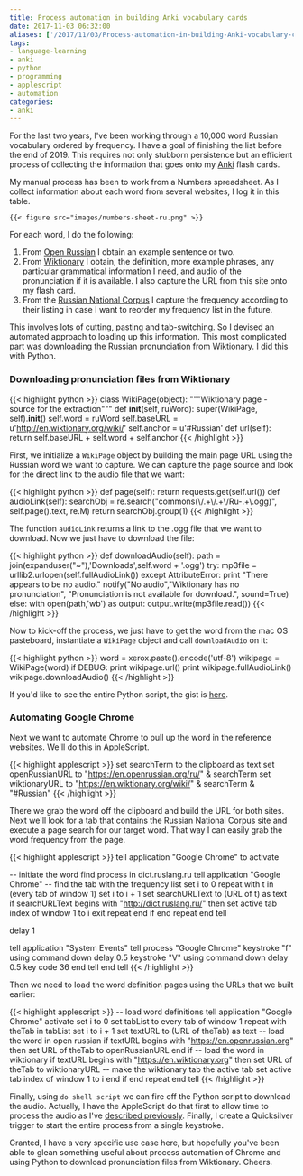 ```yaml
---
title: Process automation in building Anki vocabulary cards
date: 2017-11-03 06:32:00
aliases: ['/2017/11/03/Process-automation-in-building-Anki-vocabulary-cards/']
tags:
- language-learning
- anki
- python
- programming
- applescript
- automation
categories:
- anki
---
```

For the last two years, I've been working through a 10,000 word Russian vocabulary ordered by frequency. I have a goal of finishing the list before the end of 2019. This requires not only stubborn persistence but an efficient process of collecting the information that goes onto my [Anki]() flash cards.

My manual process has been to work from a Numbers spreadsheet. As I collect information about each word from several websites, I log it in this table.

`{{< figure src="images/numbers-sheet-ru.png" >}}`

For each word, I do the following:

1. From [Open Russian](http://en.openrussian.org) I obtain an example sentence or two.
2. From [Wiktionary](http://Wikitionary.org) I obtain, the definition, more example phrases, any particular grammatical information I need, and audio of the pronunciation if it is available. I also capture the URL from this site onto my flash card.
3. From the [Russian National Corpus](http://dict.ruslang.ru/freq.php?act=show&dic=freq_freq&title=%D7%E0%F1%F2%EE%F2%ED%FB%E9%20%F1%EF%E8%F1%EE%EA%20%EB%E5%EC%EC) I capture the frequency according to their listing in case I want to reorder my frequency list in the future.

This involves lots of cutting, pasting and tab-switching. So I devised an automated approach to loading up this information. This most complicated part was downloading the Russian pronunciation from Wiktionary. I did this with Python.

### Downloading pronunciation files from Wiktionary

{{< highlight python >}}
class WikiPage(object):
    """Wiktionary page - source for the extraction"""
    def __init__(self, ruWord):
        super(WikiPage, self).__init__()
        self.word = ruWord
        self.baseURL = u'http://en.wiktionary.org/wiki/'
        self.anchor = u'#Russian'
    def url(self):
        return self.baseURL + self.word + self.anchor
{{< /highlight >}}

First, we initialize a `WikiPage` object by building the main page URL using the Russian word we want to capture. We can capture the page source and look for the direct link to the audio file that we want:

{{< highlight python >}}
def page(self):
        return requests.get(self.url())
def audioLink(self):
    searchObj = re.search("commons(\\/.+\\/.+\\/Ru-.+\\.ogg)", self.page().text, re.M)
    return searchObj.group(1)
{{< /highlight >}}

The function `audioLink` returns a link to the .ogg file that we want to download. Now we just have to download the file:

{{< highlight python >}}
def downloadAudio(self):
    path = join(expanduser("~"),'Downloads',self.word + '.ogg')
    try:
        mp3file = urllib2.urlopen(self.fullAudioLink())
    except AttributeError:
        print "There appears to be no audio."
        notify("No audio","Wiktionary has no pronunciation", "Pronunciation is not available for download.", sound=True)
    else:
	    with open(path,'wb') as output:
            output.write(mp3file.read())
{{< /highlight >}}

Now to kick-off the process, we just have to get the word from the mac OS pasteboard, instantiate a `WikiPage` object and call `downloadAudio` on it:

{{< highlight python >}}
word = xerox.paste().encode('utf-8')
wikipage = WikiPage(word)
if DEBUG:
    print wikipage.url()
    print wikipage.fullAudioLink()
wikipage.downloadAudio()
{{< /highlight >}}

If you'd like to see the entire Python script, the gist is [here](https://gist.github.com/NSBum/bed77ec635d20c1be48ae79a42b5bcfc).

### Automating Google Chrome

Next we want to automate Chrome to pull up the word in the reference websites. We'll do this in AppleScript.

{{< highlight applescript >}}
set searchTerm to the clipboard as text
set openRussianURL to "https://en.openrussian.org/ru/" & searchTerm
set wiktionaryURL to "https://en.wiktionary.org/wiki/" & searchTerm & "#Russian"
{{< /highlight >}}

There we grab the word off the clipboard and build the URL for both sites. Next we'll look for a tab that contains the Russian National Corpus site and execute a page search for our target word. That way I can easily grab the word frequency from the page.

{{< highlight applescript >}}
tell application "Google Chrome" to activate

-- initiate the word find process in dict.ruslang.ru
tell application "Google Chrome"
	--	find the tab with the frequency list
	set i to 0
	repeat with t in (every tab of window 1)
		set i to i + 1
		set searchURLText to (URL of t) as text
		if searchURLText begins with "http://dict.ruslang.ru/" then
			set active tab index of window 1 to i
			exit repeat
		end if
	end repeat
end tell

delay 1

tell application "System Events"
	tell process "Google Chrome"
		keystroke "f" using command down
		delay 0.5
		keystroke "V" using command down
		delay 0.5
		key code 36
	end tell
end tell
{{< /highlight >}}

Then we need to load the word definition pages using the URLs that we built earlier:

{{< highlight applescript >}}
-- load word definitions
tell application "Google Chrome"
	activate
	set i to 0
	set tabList to every tab of window 1
	repeat with theTab in tabList
		set i to i + 1
		set textURL to (URL of theTab) as text
		-- load the word in open russian
		if textURL begins with "https://en.openrussian.org" then
			set URL of theTab to openRussianURL
		end if
		-- load the word in wiktionary
		if textURL begins with "https://en.wiktionary.org" then
			set URL of theTab to wiktionaryURL
			--	make the wiktionary tab the active tab
			set active tab index of window 1 to i
		end if
	end repeat
end tell
{{< /highlight >}}

Finally, using `do shell script` we can fire off the Python script to download the audio. Actually, I have the AppleScript do that first to allow time to process the audio as I've [described previously](/2016/11/05/Extracting-mp3-file-from-web-page-with-Python-and-ApplesScript/). Finally, I create a Quicksilver trigger to start the entire process from a single keystroke.

Granted, I have a very specific use case here, but hopefully you've been able to glean something useful about process automation of Chrome and using Python to download pronunciation files from Wiktionary. Cheers.
